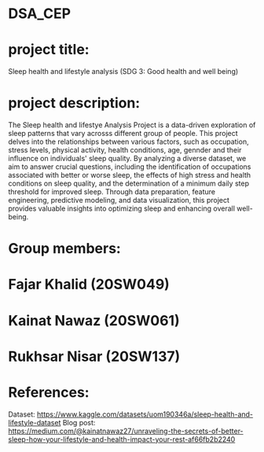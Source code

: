 # DSA_CEP
# project title: 
Sleep health and lifestyle analysis (SDG 3: Good health and well being)

# project description: 
The Sleep health and lifestye Analysis Project is a data-driven exploration of sleep patterns that vary acrosss different group of people. This project delves into the relationships between various factors, such as occupation, stress levels, physical activity, health conditions, age, gennder and their influence on individuals' sleep quality. By analyzing a diverse dataset, we aim to answer crucial questions, including the identification of occupations associated with better or worse sleep, the effects of high stress and health conditions on sleep quality, and the determination of a minimum daily step threshold for improved sleep. Through data preparation, feature engineering, predictive modeling, and data visualization, this project provides valuable insights into optimizing sleep and enhancing overall well-being.

# Group members:
# Fajar Khalid (20SW049)
# Kainat Nawaz (20SW061)
# Rukhsar Nisar (20SW137)

# References:
Dataset: https://www.kaggle.com/datasets/uom190346a/sleep-health-and-lifestyle-dataset
Blog post: https://medium.com/@kainatnawaz27/unraveling-the-secrets-of-better-sleep-how-your-lifestyle-and-health-impact-your-rest-af66fb2b2240
